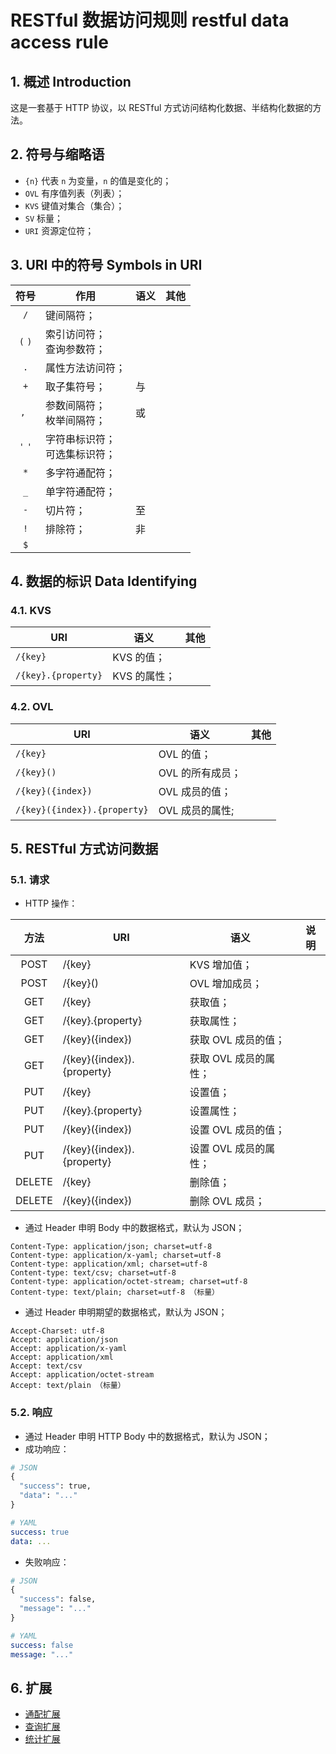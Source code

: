 # RESTful 数据访问规则 restful data access rule

## 1. 概述 Introduction

这是一套基于 HTTP 协议，以 RESTful 方式访问结构化数据、半结构化数据的方法。

## 2. 符号与缩略语

- `{n}` 代表 `n` 为变量，`n` 的值是变化的；
- `OVL` 有序值列表（列表）；
- `KVS` 键值对集合（集合）；
- `SV` 标量；
- `URI` 资源定位符；

## 3. URI 中的符号 Symbols in URI

|  符号   | 作用                             | 语义 | 其他 |
| :-----: | -------------------------------- | ---- | ---- |
|   `/`   | 键间隔符；                       |      |      |
| `(` `)` | 索引访问符；<br>查询参数符；     |      |      |
|   `.`   | 属性方法访问符；                 |      |      |
|   `+`   | 取子集符号；                     | 与   |      |
|  `, `   | 参数间隔符；<br>枚举间隔符；     | 或   |      |
| `'` `'` | 字符串标识符；<br>可选集标识符； |      |      |
|   `*`   | 多字符通配符；                   |      |      |
|   `_`   | 单字符通配符；                   |      |      |
|   `-`   | 切片符；                         | 至   |      |
|   `!`   | 排除符；                         | 非   |      |
|   `$`   |                                  |      |      |

## 4. 数据的标识 Data Identifying

### 4.1. KVS

| URI                 | 语义         | 其他 |
| ------------------- | ------------ | ---- |
| `/{key}`            | KVS 的值；   |      |
| `/{key}.{property}` | KVS 的属性； |      |

### 4.2. OVL

| URI                          | 语义             | 其他 |
| ---------------------------- | ---------------- | ---- |
| `/{key}`                     | OVL 的值；       |      |
| `/{key}()`                   | OVL 的所有成员； |      |
| `/{key}({index})`            | OVL 成员的值；   |      |
| `/{key}({index}).{property}` | OVL 成员的属性;  |      |

## 5. RESTful 方式访问数据

### 5.1. 请求

- HTTP 操作：

|  方法  | URI                        | 语义                  | 说明 |
| :----: | -------------------------- | --------------------- | ---- |
|  POST  | /{key}                     | KVS 增加值；          |      |
|  POST  | /{key}()                   | OVL 增加成员；        |      |
|  GET   | /{key}                     | 获取值；              |      |
|  GET   | /{key}.{property}          | 获取属性；            |      |
|  GET   | /{key}({index})            | 获取 OVL 成员的值；   |      |
|  GET   | /{key}({index}).{property} | 获取 OVL 成员的属性； |      |
|  PUT   | /{key}                     | 设置值；              |      |
|  PUT   | /{key}.{property}          | 设置属性；            |      |
|  PUT   | /{key}({index})            | 设置 OVL 成员的值；   |      |
|  PUT   | /{key}({index}).{property} | 设置 OVL 成员的属性； |      |
| DELETE | /{key}                     | 删除值；              |      |
| DELETE | /{key}({index})            | 删除 OVL 成员；       |      |

- 通过 Header 申明 Body 中的数据格式，默认为 JSON；

```
Content-Type: application/json; charset=utf-8
Content-type: application/x-yaml; charset=utf-8
Content-type: application/xml; charset=utf-8
Content-type: text/csv; charset=utf-8
Content-type: application/octet-stream; charset=utf-8
Content-type: text/plain; charset=utf-8 （标量）
```

- 通过 Header 申明期望的数据格式，默认为 JSON；

```
Accept-Charset: utf-8
Accept: application/json
Accept: application/x-yaml
Accept: application/xml
Accept: text/csv
Accept: application/octet-stream
Accept: text/plain （标量）
```

### 5.2. 响应

- 通过 Header 申明 HTTP Body 中的数据格式，默认为 JSON；
- 成功响应：

```python
# JSON
{
  "success": true,
  "data": "..."
}
```

```yaml
# YAML
success: true
data: ...
```

- 失败响应：

```python
# JSON
{
  "success": false,
  "message": "..."
}
```

```yaml
# YAML
success: false
message: "..."
```

## 6. 扩展

- [通配扩展](doc/wildcard.md)
- [查询扩展](doc/query.md)
- [统计扩展](doc/statistic.md)
